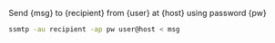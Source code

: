 Send {msg} to {recipient} from {user} at {host} using password {pw}
```sh
ssmtp -au recipient -ap pw user@host < msg
```
